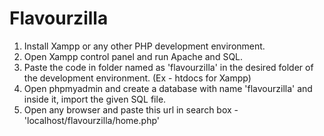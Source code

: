 # Flavourzilla
1. Install Xampp or any other PHP development environment.
2. Open Xampp control panel and run Apache and SQL.
3. Paste the code in folder named as 'flavourzilla' in the desired folder of the development environment. (Ex - htdocs for Xampp)
4. Open phpmyadmin and create a database with name 'flavourzilla' and inside it, import the given SQL file. 
5. Open any browser and paste this url in search box - 'localhost/flavourzilla/home.php'
